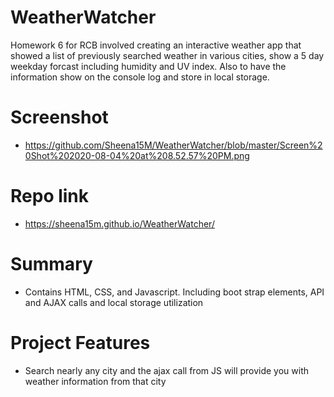 # WeatherWatcher
Homework 6 for RCB involved creating an interactive weather app that showed a list of previously searched weather in various cities, show a 5 day weekday forcast including humidity and UV index. Also to have the information show on the console log and store in local storage.

# Screenshot
* https://github.com/Sheena15M/WeatherWatcher/blob/master/Screen%20Shot%202020-08-04%20at%208.52.57%20PM.png

# Repo link
*  https://sheena15m.github.io/WeatherWatcher/

# Summary
* Contains HTML, CSS, and Javascript. Including boot strap elements, API and AJAX calls and local storage utilization

# Project Features
* Search nearly any city and the ajax call from JS will provide you with weather information from that city
